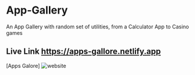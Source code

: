 # App-Gallery
An App Gallery with random set of utilities, from a Calculator App to Casino games
## Live Link https://apps-gallore.netlify.app

[Apps Galore]
![website](https://user-images.githubusercontent.com/103185065/173368081-202ba3e2-f0c5-4504-8fcd-f28cfb7442c5.png)


